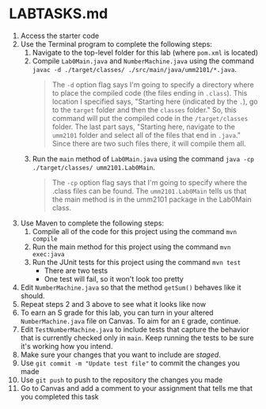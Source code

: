 # LABTASKS.md

   1. Access the starter code
   2. Use the Terminal program to complete the following steps:
      1. Navigate to the top-level folder for this lab (where `pom.xml` is
         located)
      2. Compile `Lab0Main.java` and `NumberMachine.java` using the
         command `javac -d ./target/classes/ ./src/main/java/umm2101/*.java`.
         > The `-d` option flag says I'm going to specify a directory where to place the compiled code (the files ending in `.class`). This location I specified says, "Starting here (indicated by the `.`), go to the `target` folder and then the `classes` folder." So, this command will put the compiled code in the `/target/classes`  folder. The last part says, "Starting here, navigate to the `umm2101` folder and select all of the files that end in `.java`." Since there are two such files there, it will compile them all.
      3. Run the `main` method of `Lab0Main.java` using the command `java -cp ./target/classes/ umm2101.Lab0Main`.
         > The `-cp` option flag says that I'm going to specify where the .class files can be found. The `umm2101.Lab0Main` tells us that the main method is in the umm2101 package in the Lab0Main class.
   3. Use Maven to complete the following steps:
      1. Compile all of the code for this project using the command `mvn compile`
      2. Run the main method for this project using the command `mvn exec:java`
      3. Run the JUnit tests for this project using the command `mvn test`
         * There are two tests
         * One test will fail, so it won't look too pretty
   4. Edit `NumberMachine.java` so that the method `getSum()` behaves like it should.
   5. Repeat steps 2 and 3 above to see
      what it looks like now
   6. To earn an S grade for this lab, you can turn in your
      altered `NumberMachine.java` file on Canvas. To aim for an `E`
      grade, continue.
   7. Edit `TestNumberMachine.java` to include tests that capture the behavior that
      is currently checked only in `main`. Keep running the tests to be sure it's
      working how you intend.
   8. Make sure your changes that you want to include are *staged*.
   9. Use `git commit -m "Update test file"` to commit the changes you made
   10. Use `git push` to push to the repository the changes you made
   11. Go to Canvas and add a comment to your assignment that tells me that you
       completed this task

